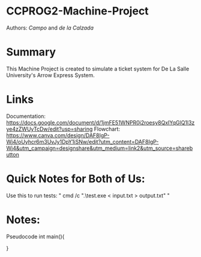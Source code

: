 # CCPROG2-Machine-Project

Authors: *Campo* and *de la Calzada*

# Summary
This Machine Project is created to simulate a ticket system for De La Salle University's Arrow Express System.

# Links
Documentation: https://docs.google.com/document/d/1jmFE51WNPR0j2roesy8QxIYqGlQ1l3zye4zZWUyTcDw/edit?usp=sharing
Flowchart: https://www.canva.com/design/DAF8IgP-Wj4/oUyhcr6m3UvJy1DpY1iSNw/edit?utm_content=DAF8IgP-Wj4&utm_campaign=designshare&utm_medium=link2&utm_source=sharebutton

# Quick Notes for Both of Us:
Use this to run tests: " cmd /c ".\test.exe < input.txt > output.txt" "

# Notes:

Pseudocode
int main(){
    
}